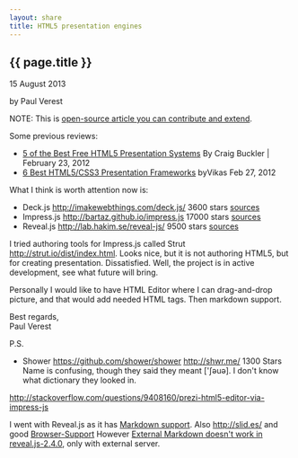 ```yaml
---
layout: share
title: HTML5 presentation engines
---
```


## {{ page.title }}

<p class="meta">15 August 2013</p> by Paul Verest

NOTE: This is [open-source article you can contribute and extend](https://github.com/Nodeclipse/www.nodeclipse.org/tree/gh-pages/_posts).

Some previous reviews:

- [5 of the Best Free HTML5 Presentation Systems](http://www.sitepoint.com/5-free-html5-presentation-systems/) By Craig Buckler | February 23, 2012    
- [6 Best HTML5/CSS3 Presentation Frameworks](http://zoomzum.com/6-best-html5css3-presentation-frameworks/) byVikas Feb 27, 2012

What I think is worth attention now is:

- Deck.js <http://imakewebthings.com/deck.js/> 3600 stars [sources](https://github.com/imakewebthings/deck.js)
- Impress.js <http://bartaz.github.io/impress.js> 17000 stars [sources](https://github.com/bartaz/impress.js/)
- Reveal.js <http://lab.hakim.se/reveal-js/> 9500 stars [sources](https://github.com/hakimel/reveal.js)

I tried authoring tools for Impress.js called Strut <http://strut.io/dist/index.html>.
Looks nice, but it is not authoring HTML5, but for creating presentation.
Dissatisfied. Well, the project is in active development, see what future will bring.  

Personally I would like to have HTML Editor where I can drag-and-drop picture, and that would add needed HTML tags. Then markdown support.

Best regards,  
Paul Verest

P.S.

- Shower <https://github.com/shower/shower> <http://shwr.me/> 1300 Stars  Name is confusing, though they said they meant ['ʃəuə]. I don't know what dictionary they looked in.

<http://stackoverflow.com/questions/9408160/prezi-html5-editor-via-impress-js>

I went with Reveal.js as it has [Markdown support](https://github.com/hakimel/reveal.js#markdown).
Also <http://slid.es/> and good [Browser-Support](https://github.com/hakimel/reveal.js/wiki/Browser-Support)
However [External Markdown doesn't work in reveal.js-2.4.0](https://github.com/hakimel/reveal.js/issues/559), only with external server.





